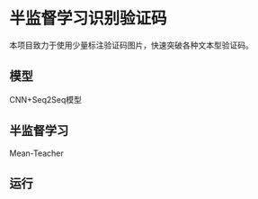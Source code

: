 # 半监督学习识别验证码

本项目致力于使用少量标注验证码图片，快速突破各种文本型验证码。

## 模型

CNN+Seq2Seq模型

## 半监督学习

Mean-Teacher

## 运行


